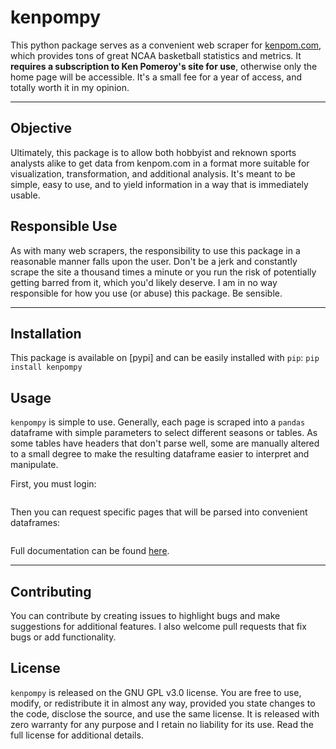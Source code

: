 # kenpompy

This python package serves as a convenient web scraper for [kenpom.com](kenpom.com), which provides tons of great NCAA basketball statistics and metrics. It **requires a subscription to Ken Pomeroy's site for use**, otherwise only the home page will be accessible. It's a small fee for a year of access, and totally worth it in my opinion.

---

## Objective
Ultimately, this package is to allow both hobbyist and reknown sports analysts alike to get data from kenpom.com in a format more suitable for visualization, transformation, and additional analysis. It's meant to be simple, easy to use, and to yield information in a way that is immediately usable.

## Responsible Use
As with many web scrapers, the responsibility to use this package in a reasonable manner falls upon the user. Don't be a jerk and constantly scrape the site a thousand times a minute or you run the risk of potentially getting barred from it, which you'd likely deserve. I am in no way responsible for how you use (or abuse) this package. Be sensible.

---

## Installation
This package is available on [pypi] and can be easily installed with `pip`:
```pip install kenpompy```

## Usage
`kenpompy` is simple to use. Generally, each page is scraped into a `pandas` dataframe with simple parameters to select different seasons or tables. As some tables have headers that don't parse well, some are manually altered to a small degree to make the resulting dataframe easier to interpret and manipulate. 

First, you must login:
```

```

Then you can request specific pages that will be parsed into convenient dataframes:
```

```

Full documentation can be found [here]().

---

## Contributing
You can contribute by creating issues to highlight bugs and make suggestions for additional features. I also welcome pull requests that fix bugs or add functionality.

## License
`kenpompy` is released on the GNU GPL v3.0 license. You are free to use, modify, or redistribute it in almost any way, provided you state changes to the code, disclose the source, and use the same license. It is released with zero warranty for any purpose and I retain no liability for its use. Read the full license for additional details.
